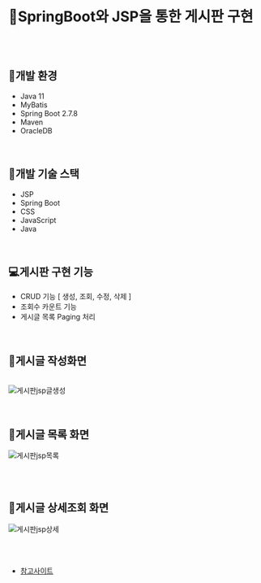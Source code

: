 # :bell:SpringBoot와 JSP을 통한 게시판 구현
<br>
<br>


## :dvd:개발 환경
* Java 11
* MyBatis
* Spring Boot 2.7.8
* Maven
* OracleDB

<br>

## :wrench:개발 기술 스택
* JSP
* Spring Boot
* CSS
* JavaScript
* Java

<br>

## :computer:게시판 구현 기능
* CRUD 기능 [ 생성, 조회, 수정, 삭제 ]
* 조회수 카운트 기능
* 게시글 목록 Paging 처리
<br>

## :paperclip:게시글 작성화면
<br>![게시판jsp글생성](https://user-images.githubusercontent.com/106241314/219560246-a5860d94-1877-4b93-a9c7-23fa99b10a74.png)




<br>

## :paperclip:게시글 목록 화면 
![게시판jsp목록](https://user-images.githubusercontent.com/106241314/219560282-400c467e-7323-4e5a-9431-5c390a8c9c2f.png)

<br>
<br>

## :paperclip:게시글 상세조회 화면

![게시판jsp상세](https://user-images.githubusercontent.com/106241314/219560501-c1c01f51-78e5-44bc-9abb-38df4f0f0ed6.png)

<br>
<br>

* [참고사이트](https://backendcode.tistory.com/121)

